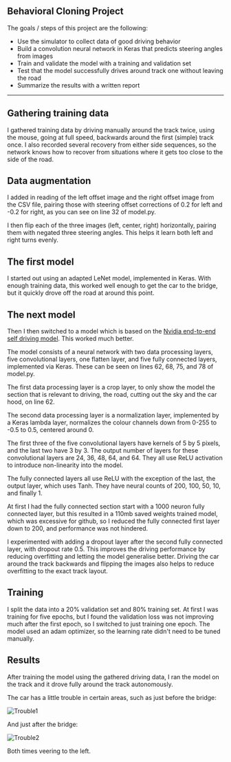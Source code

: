 ## **Behavioral Cloning Project** 


The goals / steps of this project are the following:

* Use the simulator to collect data of good driving behavior
* Build a convolution neural network in Keras that predicts steering angles from images
* Train and validate the model with a training and validation set
* Test that the model successfully drives around track one without leaving the road
* Summarize the results with a written report

---



## Gathering training data

I gathered training data by driving manually around the track twice, using the mouse, going at full speed, backwards around the first (simple) track once. I also recorded several recovery from either side sequences, so the network knows how to recover from situations where it gets too close to the side of the road.

## Data augmentation
I added in reading of the left offset image and the right offset image from the CSV file, pairing those with steering offset corrections of 0.2 for left and -0.2 for right, as you can see on line 32 of model.py.

I then flip each of the three images (left, center, right) horizontally, pairing them with negated three steering angles. This helps it learn both left and right turns evenly.

## The first model
I started out using an adapted LeNet model, implemented in Keras. With enough training data, this worked well enough to get the car to the bridge, but it quickly drove off the road at around this point.

## The next model
Then I then switched to a model which is based on the [Nvidia end-to-end self driving model](https://devblogs.nvidia.com/parallelforall/deep-learning-self-driving-cars/). This worked much better.

The model consists of a neural network with two data processing layers, five convolutional layers, one flatten layer, and five fully connected layers, implemented via Keras. These can be seen on lines 62, 68, 75, and 78 of model.py.

The first data processing layer is a crop layer, to only show the model the section that is relevant to driving, the road, cutting out the sky and the car hood, on line 62.

The second data processing layer is a normalization layer, implemented by a Keras lambda layer, normalizes the colour channels down from 0-255 to -0.5 to 0.5, centered around 0.

The first three of the five convolutional layers have kernels of 5 by 5 pixels, and the last two have 3 by 3. The output number of layers for these convolutional layers are 24, 36, 48, 64, and 64. They all use ReLU activation to introduce non-linearity into the model.

The fully connected layers all use ReLU with the exception of the last, the output layer, which uses Tanh. They have neural counts of 200, 100, 50, 10, and finally 1.

At first I had the fully connected section start with a 1000 neuron fully connected layer, but this resulted in a 110mb saved weights trained model, which was excessive for github, so I reduced the fully connected first layer down to 200, and performance was not hindered.

I experimented with adding a dropout layer after the second fully connected layer, with dropout rate 0.5. This improves the driving performance by reducing overfitting and letting the model generalise better. Driving the car around the track backwards and flipping the images also helps to reduce overfitting to the exact track layout.

## Training

I split the data into a 20% validation set and 80% training set. At first I was training for five epochs, but I found the validation loss was not improving much after the first epoch, so I switched to just training one epoch. The model used an adam optimizer, so the learning rate didn't need to be tuned manually.


## Results

After training the model using the gathered driving data, I ran the model on the track and it drove fully around the track autonomously.

The car has a little trouble in certain areas, such as just before the bridge:

![Trouble1](video/2017_04_14_06_35_54_170.jpg)

And just after the bridge:

![Trouble2](video/2017_04_14_06_36_29_024.jpg)

Both times veering to the left.